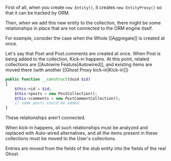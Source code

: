 First of all, when you create `new Entity()`, it creates `new EntityProxy()` so that it can be tracked by ORM.

Then, when we add this new entity to the collection, there might be some relationships in place that are not connected to the ORM engine itself.

For example, consider the case when the Whole [[Aggregate]] is created at once.

Let's say that Post and Post.comments are created at once. When Post is being added to the collection, Kick-in happens. At this point, related collections are [[Autowire Feature|Autowired]], and existing items are moved there (with another [[Ghost Proxy kick-in|Kick-in]])

```php
public function __construct(Uuid $id)
{
    $this->id = $id;
    $this->posts = new PostCollection();
    $this->comments = new PostCommentCollection();
	// some posts could be added
}
```

These relationships aren't connected.

When kick-in happens, all such relationships must be analyzed and replaced with Auto-wired alternatives, and all the items present in these collections must be moved to the User's collections. 

Entries are moved from the fields of the stub entity into the fields of the real Ghost.


